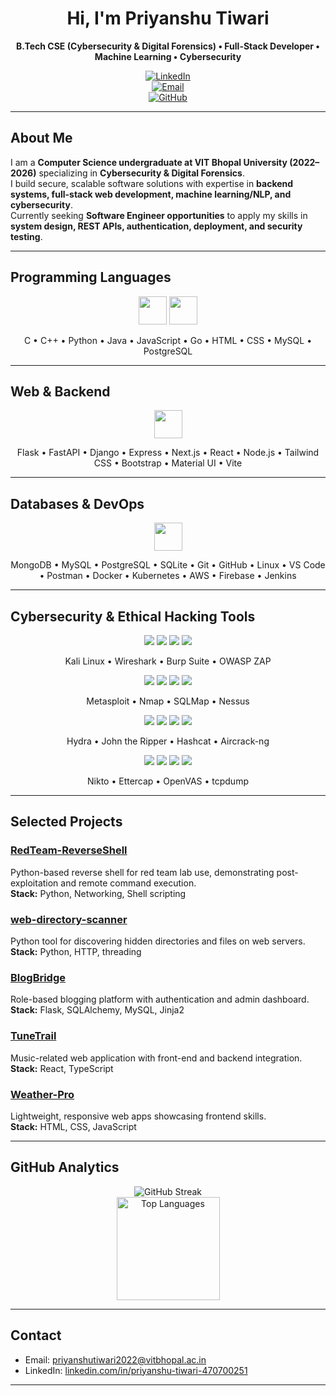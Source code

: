 <div align="center">

# Hi, I'm Priyanshu Tiwari  
**B.Tech CSE (Cybersecurity & Digital Forensics) • Full-Stack Developer • Machine Learning • Cybersecurity**

[![LinkedIn](https://img.shields.io/badge/LinkedIn-0A66C2?style=for-the-badge&logo=linkedin&logoColor=white)](https://www.linkedin.com/in/priyanshu-tiwari-470700251)  
[![Email](https://img.shields.io/badge/Email-priyanshutiwari2022%40vitbhopal.ac.in-EA4335?style=for-the-badge&logo=gmail&logoColor=white)](mailto:priyanshutiwari2022@vitbhopal.ac.in)  
[![GitHub](https://img.shields.io/badge/GitHub-Priyanshutiwari0604-181717?style=for-the-badge&logo=github&logoColor=white)](https://github.com/Priyanshutiwari0604)  

</div>

---

## About Me
I am a **Computer Science undergraduate at VIT Bhopal University (2022–2026)** specializing in **Cybersecurity & Digital Forensics**.  
I build secure, scalable software solutions with expertise in **backend systems, full-stack web development, machine learning/NLP, and cybersecurity**.  
Currently seeking **Software Engineer opportunities** to apply my skills in **system design, REST APIs, authentication, deployment, and security testing**.

---

## Programming Languages
<p align="center">
  <img src="https://skillicons.dev/icons?i=c,cpp,python,java,js,go,html,css" height="45" />
  <img src="https://skillicons.dev/icons?i=mysql,postgres" height="45" />
</p>
<p align="center">
  C • C++ • Python • Java • JavaScript • Go • HTML • CSS • MySQL • PostgreSQL
</p>

---

## Web & Backend
<p align="center">
  <img src="https://skillicons.dev/icons?i=flask,fastapi,django,express,nextjs,react,nodejs,tailwind,bootstrap,materialui,vite" height="45" />
</p>
<p align="center">
  Flask • FastAPI • Django • Express • Next.js • React • Node.js • Tailwind CSS • Bootstrap • Material UI • Vite
</p>

---

## Databases & DevOps
<p align="center">
  <img src="https://skillicons.dev/icons?i=mongodb,mysql,postgresql,sqlite,git,github,linux,vscode,postman,docker,kubernetes,aws,firebase,jenkins" height="45" />
</p>
<p align="center">
  MongoDB • MySQL • PostgreSQL • SQLite • Git • GitHub • Linux • VS Code • Postman • Docker • Kubernetes • AWS • Firebase • Jenkins
</p>

---

## Cybersecurity & Ethical Hacking Tools
<p align="center">
  <img src="https://img.shields.io/badge/Kali%20Linux-557C94?style=for-the-badge&logo=kalilinux&logoColor=white" />
  <img src="https://img.shields.io/badge/Wireshark-1679A7?style=for-the-badge&logo=wireshark&logoColor=white" />
  <img src="https://img.shields.io/badge/Burp%20Suite-FF6633?style=for-the-badge&logo=burpsuite&logoColor=white" />
  <img src="https://img.shields.io/badge/OWASP%20ZAP-00549E?style=for-the-badge&logo=owasp&logoColor=white" />
</p>
<p align="center">
  Kali Linux • Wireshark • Burp Suite • OWASP ZAP
</p>

<p align="center">
  <img src="https://img.shields.io/badge/Metasploit-2596CD?style=for-the-badge&logo=metasploit&logoColor=white" />
  <img src="https://img.shields.io/badge/Nmap-4682B4?style=for-the-badge&logoColor=white" />
  <img src="https://img.shields.io/badge/SQLMap-FF4500?style=for-the-badge&logoColor=white" />
  <img src="https://img.shields.io/badge/Nessus-00C176?style=for-the-badge&logoColor=white" />
</p>
<p align="center">
  Metasploit • Nmap • SQLMap • Nessus
</p>

<p align="center">
  <img src="https://img.shields.io/badge/Hydra-8B0000?style=for-the-badge&logoColor=white" />
  <img src="https://img.shields.io/badge/John%20the%20Ripper-FFA500?style=for-the-badge&logoColor=white" />
  <img src="https://img.shields.io/badge/Hashcat-708090?style=for-the-badge&logoColor=white" />
  <img src="https://img.shields.io/badge/Aircrack--ng-4682B4?style=for-the-badge&logoColor=white" />
</p>
<p align="center">
  Hydra • John the Ripper • Hashcat • Aircrack-ng
</p>

<p align="center">
  <img src="https://img.shields.io/badge/Nikto-556B2F?style=for-the-badge&logoColor=white" />
  <img src="https://img.shields.io/badge/Ettercap-8B4513?style=for-the-badge&logoColor=white" />
  <img src="https://img.shields.io/badge/OpenVAS-4B9CD3?style=for-the-badge&logoColor=white" />
  <img src="https://img.shields.io/badge/tcpdump-000000?style=for-the-badge&logoColor=white" />
</p>
<p align="center">
  Nikto • Ettercap • OpenVAS • tcpdump
</p>

---

## Selected Projects
### [RedTeam-ReverseShell](https://github.com/Priyanshutiwari0604/RedTeam-ReverseShell)  
Python-based reverse shell for red team lab use, demonstrating post-exploitation and remote command execution.  
**Stack:** Python, Networking, Shell scripting  

### [web-directory-scanner](https://github.com/Priyanshutiwari0604/web-directory-scanner)  
Python tool for discovering hidden directories and files on web servers.  
**Stack:** Python, HTTP, threading  

### [BlogBridge](https://github.com/Priyanshutiwari0604/BlogBridge)  
Role-based blogging platform with authentication and admin dashboard.  
**Stack:** Flask, SQLAlchemy, MySQL, Jinja2  

### [TuneTrail](https://github.com/Priyanshutiwari0604/TuneTrail)  
Music-related web application with front-end and backend integration.  
**Stack:** React, TypeScript  

### [Weather-Pro](https://github.com/Priyanshutiwari0604/js-mini-projects)  
Lightweight, responsive web apps showcasing frontend skills.  
**Stack:** HTML, CSS, JavaScript  

---

## GitHub Analytics
<div align="center">

<img src="https://streak-stats.demolab.com?user=Priyanshutiwari0604&theme=radical&hide_border=true&border_radius=10" alt="GitHub Streak" />
<br>
<img src="https://github-readme-stats.vercel.app/api/top-langs?username=Priyanshutiwari0604&layout=compact&theme=radical&hide_border=true&langs_count=8" alt="Top Languages" height="165"/>

</div>

---

## Contact
- Email: [priyanshutiwari2022@vitbhopal.ac.in](mailto:priyanshutiwari2022@vitbhopal.ac.in)  
- LinkedIn: [linkedin.com/in/priyanshu-tiwari-470700251](https://www.linkedin.com/in/priyanshu-tiwari-470700251)  


---
